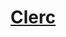 ﻿---
!LinkItem
Link: cleric_hd.md
NameLink: <!--NameLink-->[Clerc](hd_cleric.md)<!--/NameLink-->
Id: classes_hd.md#clerc
ParentLink: classes_hd.md#classes
Name: Clerc
ParentName: Classes
AltName: '[Cleric](#)'
Attributes:
  NameLink: '[Clerc](hd_cleric.md)'
  Markdown: >+
    ## <!--NameLink-->[Clerc](hd_cleric.md)<!--/NameLink-->


    - AltName: <!--AltName-->[Cleric](#)<!--/AltName-->

  AltName: '[Cleric](#)'
AttributesDictionary: >+
  NameLink: '[Clerc](hd_cleric.md)'

  Markdown: >+

    ## <!--NameLink-->[Clerc](hd_cleric.md)<!--/NameLink-->





    - AltName: <!--AltName-->[Cleric](#)<!--/AltName-->



  AltName: '[Cleric](#)'

---




# [Clerc](hd_cleric.md)



